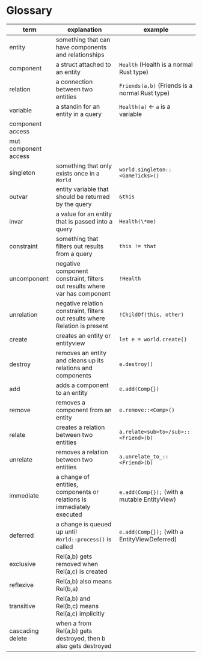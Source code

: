 # Glossary

| term                 | explanation                                                                 | example                                          |
|----------------------|-----------------------------------------------------------------------------|--------------------------------------------------|
| entity               | something that can have components and relationships                        |                                                  |
| component            | a struct attached to an entity                                              | `Health`   (Health is a normal Rust type)        |
| relation             | a connection between two entities                                           | `Friends(a,b)`   (Friends is a normal Rust type) |
| variable             | a standin for an entity in a query                                          | `Health(a)` <- `a` is a variable                 |
| component access     |                                                                             |                                                  |
| mut component access |                                                                             |                                                  |
| singleton            | something that only exists once in a `World`                                | `world.singleton::<GameTicks>()`                 |
| outvar               | entity variable that should be returned by the query                        | `&this`                                          |
| invar                | a value for an entity that is passed into a query                           | `Health(\*me)`                                   |
| constraint           | something that filters out results from a query                             | `this != that`                                   |
| uncomponent          | negative component constraint, filters out results where var has component  | `!Health`                                        |
| unrelation           | negative relation constraint, filters out results where Relation is present | `!ChildOf(this, other)`                          |
| create               | creates an entity or entityview                                             | `let e = world.create()`                         |
| destroy              | removes an entity and cleans up its relations and components                | `e.destroy()`                                    |
| add                  | adds a component to an entity                                               | `e.add(Comp{})`                                  |
| remove               | removes a component from an entity                                          | `e.remove::<Comp>()`                             |
| relate               | creates a relation between two entities                                     | `a.relate<sub>to</sub>::<Friend>(b)`             |
| unrelate             | removes a relation between two entities                                     | `a.unrelate_to_::<Friend>(b)`                    |
| immediate            | a change of entities, components or relations is immediately executed       | `e.add(Comp{});` (with a mutable EntityView)     |
| deferred             | a change is queued up until `World::process()` is called                    | `e.add(Comp{});` (with a EntityViewDeferred)     |
| exclusive            | Rel(a,b) gets removed when Rel(a,c) is created                              |                                                  |
| reflexive            | Rel(a,b) also means Rel(b,a)                                                |                                                  |
| transitive           | Rel(a,b) and Rel(b,c) means Rel(a,c) implicitly                             |                                                  |
| cascading delete     | when a from Rel(a,b) gets destroyed, then b also gets destroyed             |                                                  |
